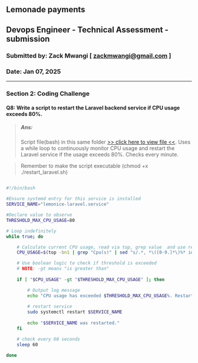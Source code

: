 ## Lemonade payments 
## Devops Engineer - Technical Assessment - submission
### Submitted by: Zack Mwangi [ zackmwangi@gmail.com ]
### Date: Jan 07, 2025

---

### Section 2: Coding Challenge
#### Q8: Write a script to restart the Laravel backend service if CPU usage exceeds 80%.
> ##### Ans:
> Script file(bash) in this same folder [>> click here to view file <<](./restart_laravel.sh). 
Uses a while loop to continuously monitor CPU usage and restart the Laravel service if the usage exceeds 80%. Checks every minute.

> Remember to make the script executable (chmod +x ./restart_laravel.sh)

```sh

#!/bin/bash

#Ensure systemd entry for this service is installed
SERVICE_NAME="lemonice-laravel.service"

#Declare value to observe
THRESHOLD_MAX_CPU_USAGE=80

# Loop indefinitely
while true; do

    # Calculate current CPU usage, read via top, grep value  and use regex matching to assign to variable
    CPU_USAGE=$(top -bn1 | grep "Cpu(s)" | sed "s/.*, *\([0-9.]*\)%* id.*/\1/" | awk '{print 100 - $1}')

    # Use boolean logic to check if threshold is exceeded
    # NOTE: -gt means "is greater than"
    
    if [ "$CPU_USAGE" -gt "$THRESHOLD_MAX_CPU_USAGE" ]; then

        # Output log message
        echo "CPU usage has exceeded $THRESHOLD_MAX_CPU_USAGE%. Restarting service $SERVICE_NAME."
        
        # restart service 
        sudo systemctl restart $SERVICE_NAME
        
        echo "$SERVICE_NAME was restarted."
    fi

    # check every 60 seconds
    sleep 60 

done

```



